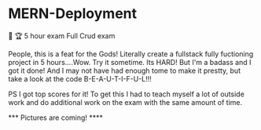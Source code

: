 # MERN-Deployment

🥋 🏆 5 hour exam Full Crud exam

People, this is a feat for the Gods! Literally create a fullstack fully fuctioning project in 5 hours....Wow. Try it sometime. Its HARD! But I'm a badass and I got it done! And I may not have had enough tome to make it prestty, but take a look at the code B-E-A-U-T-I-F-U-L!!! 


PS I got top scores for it! To get this I had to teach myself a lot of outside work and do additional work on the exam with the same amount of time. 


*** Pictures are coming! ****
